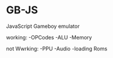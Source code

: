 # GB-JS
JavaScript Gameboy emulator


working:
  -OPCodes
  -ALU
  -Memory
  
not Wwrking:
  -PPU
  -Audio
  -loading Roms
